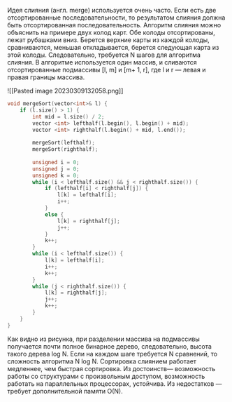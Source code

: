 Идея слияния (англ. merge) используется очень часто. Если есть две отсортированные последовательности, то результатом слияния должна быть отсортированная последовательность. Алгоритм слияния можно объяснить на примере двух колод карт. Обе колоды отсортированы, лежат рубашками вниз. Берется верхние карты из каждой колоды, сравниваются, меньшая откладывается, берется следующая карта из этой колоды. Следовательно, требуется N шагов для алгоритма слияния. В алгоритме используется один массив, и сливаются отсортированные подмассивы \[l, m\] и \[m+ 1, r\], где l и r — левая и правая границы массива.

![[Pasted image 20230309132058.png]]

```C
void mergeSort(vector<int>& l) {
    if (l.size() > 1) {
        int mid = l.size() / 2;
        vector <int> lefthalf(l.begin(), l.begin() + mid);
        vector <int> righthalf(l.begin() + mid, l.end());
        
        mergeSort(lefthalf);
        mergeSort(righthalf);
        
        unsigned i = 0;
        unsigned j = 0;
        unsigned k = 0;
        while (i < lefthalf.size() && j < righthalf.size()) {
            if (lefthalf[i] < righthalf[j]) {
                l[k] = lefthalf[i];
                i++;
            }
            else {
                l[k] = righthalf[j];
                j++;
            }
            k++;
        }
        while (i < lefthalf.size()) {
            l[k] = lefthalf[i];
            i++;
            k++;
        }
        while (j < righthalf.size()) {
            l[k] = righthalf[j];
            j++;
            k++;
        }
    }
}
```

Как видно из рисунка, при разделении массива на подмассивы получается почти полное бинарное дерево, следовательно, высота такого дерева log N. Если на каждом шаге требуется N сравнений, то сложность алгоритма N log N. Сортировка слиянием работает медленнее, чем быстрая сортировка. Из достоинств— возможность работы со структурами с произвольным доступом, возможность работать на параллельных процессорах, устойчива. Из недостатков — требует дополнительной памяти O(N).

